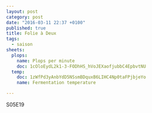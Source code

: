 ```yaml
---
layout: post
category: post
date: "2016-03-11 22:37 +0100"
published: true
title: Folie à Deux
tags:
  - saison
sheets:
  plops:
    name: Plops per minute
    doc: 1cOloEydL2k1-3-FODhHS_hVoJEXaofjubbC4EpbvtNU
  temp:
    doc: 1zWfPd3yAnbYdD5NSsmBDquxB6LIHC4Np0taFPjbjeYo
    name: Fermentation temperature

---
```


S05E19
